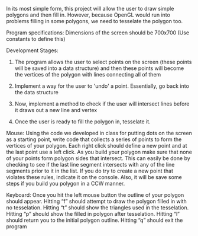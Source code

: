 In its most simple form, this project will allow the user to draw simple polygons and then fill in. 
However, because OpenGL would run into problems filling in some polygons, we need to tesselate the polygon too. 

Program specifications: 
    Dimensions of the screen should be 700x700 (Use constants to define this) 

Development Stages: 
1.  The program allows the user to select points on the screen (these points will be saved into a data 
    structure) and then these points will become the vertices of the polygon with lines connecting all of them 

2.  Implement a way for the user to 'undo' a point. Essentially, go back into the data structure

3.  Now, implement a method to check if the user will intersect lines before it draws out a new line and vertex 

4.  Once the user is ready to fill the polygon in, tesselate it. 

Mouse: 
Using the code we developed in class for putting dots on the screen as a starting point,
write code that collects a series of points to form the vertices of your polygon.  Each right
click should define a new point and at the last point use a left click.  As you build your
polygon make sure that none of your points form polygon sides that intersect.   This can
easily be done by checking to see if the last line segment intersects with any of the line
segments prior to it in the list.  If you do try to create a new point that violates these
rules, indicate it on the console.   Also, it will be save some steps if you build you
polygon in a CCW manner.

Keyboard: 
Once you hit the left mouse button the outline of your polygon should appear.  Hitting “f”
should attempt to draw the polygon filled in with no tesselation.  Hitting “t” should show
the triangles used in the tesselation.  Hitting “p” should show the filled in polygon after
tesselation.  Hitting “l” should return you to the initial polygon outline.  Hitting “q” should
exit the program